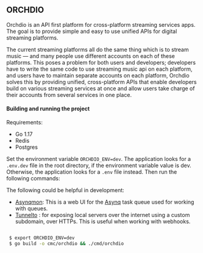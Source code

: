 ## ORCHDIO

Orchdio is an API first platform for cross-platform streaming services apps. The goal is to provide simple and easy to use unified APIs for digital streaming platforms.

The current streaming platforms all do the same thing which is to stream music — and many people use different accounts on each of these platforms. This poses
a problem for both users and developers; developers have to write the same code to use streaming music api on each platform, and users have to maintain separate accounts on each platform, Orchdio solves this by providing unified, cross-platform APIs that enable developers build on various streaming services at once and allow users take charge of their accounts from several services
in one place.


#### Building and running the project

Requirements:
 - Go 1.17
 - Redis
 - Postgres

Set the environment variable `ORCHDIO_ENV=dev`. The application looks for a `.env.dev` file in the root directory, if the environment variable value is
dev. Otherwise, the application looks for a `.env` file instead. Then run the following commands:   


The following could be helpful in development:
- [Asynqmon](https://github.com/hibiken/asynqmon): This is a web UI for the [Asynq](https://github.com/hibiken/asynq) task queue used for working with queues.
- [Tunnelto](https://tunnelto.dev/) : for exposing local servers over the internet using a custom subdomain, over HTTPs. This is useful when working with webhooks.


```bash

 $ export ORCHDIO_ENV=dev 
 $ go build -o cmc/orchdio && ./cmd/orchdio
   ```